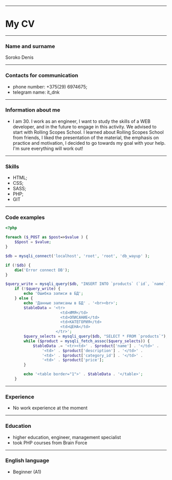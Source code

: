 ***
# My CV #
***
### Name and surname
Soroko Denis
***
### Contacts for communication

* phone number: +375(29) 6974675;
* telegram name: it_dnk
***
### Information about me

* I am 30. I work as an engineer, I want to study the skills of a WEB developer, and in the future to engage in this activity. We advised to start with Rolling Scopes School. I learned about Rolling Scopes School from friends, I liked the presentation of the material, the emphasis on practice and motivation, I decided to go towards my goal with your help. I'm sure everything will work out!
***
### Skills
* HTML;
* CSS; 
* SASS; 
* PHP; 
* GIT
***
### Code examples
``` PHP 
<?php

foreach ($_POST as $post=>$value ) {
    $$post = $value;
}

$db = mysqli_connect('localhost', 'root', 'root', 'db_wayup' );

if (!$db) {
    die('Error connect DB');
}

$query_write = mysqli_query($db, "INSERT INTO `products` (`id`, `name`, `description`, `category_id`, `price`) VALUES (NULL, '$name', '$description', '$category_id', '$price')");
    if (!$query_write) {
        echo 'Ошибка записи в БД';
    } else {
        echo 'Данные записаны в БД' . '<br><br>';
        $tableData = '<tr>
                        <td>ИМЯ</td>
                        <td>ОПИСАНИЕ</td>
                        <td>КАТЕГОРИЯ</td>
                        <td>ЦЕНА</td>
                      </tr>';
        $query_selects = mysqli_query($db, "SELECT * FROM `products`");
        while ($product = mysqli_fetch_assoc($query_selects)) {
            $tableData .= '<tr><td>' . $product['name'] . '</td>' .
                '<td>' . $product['description'] . '</td>' .
                '<td>' . $product['category_id'] . '</td>' .
                '<td>' . $product['price'];
        }

        echo '<table border="1">' . $tableData . '</table>';
    }
```
***
### Experience
* No work experience at the moment
***
### Education
* higher education, engineer, management specialist
* took PHP courses from Brain Force
***
### English language
* Beginner (A1)